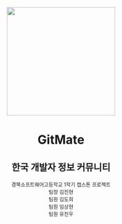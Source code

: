 <div align="center">

<img src="https://github.com/1-Capstone-Project/.github/assets/133763659/629fa96f-4050-4e24-9720-482c4bb97ec5" width="250"/>

# GitMate
## 한국 개발자 정보 커뮤니티

<sub>경북소프트웨어고등학교 1학기 캡스톤 프로젝트</sub> <br>
<sub>팀장 김진현</sub> <br>
<sub>팀원 김도희</sub> <br>
<sub>팀원 임상현</sub> <br>
<sub>팀원 유진우 </sub>

</div>
